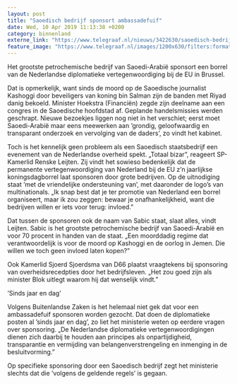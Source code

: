 ```yaml
---
layout: post
title: "Saoedisch bedrijf sponsort ambassadefuif"
date: Wed, 10 Apr 2019 11:13:38 +0200
category: binnenland
externe_link: "https://www.telegraaf.nl/nieuws/3422630/saoedisch-bedrijf-sponsort-ambassadefuif"
feature_image: "https://www.telegraaf.nl/images/1200x630/filters:format(jpeg):quality(80)/cdn-kiosk-api.telegraaf.nl/71141fd2-5b74-11e9-a27a-02d1dbdc35d1.jpg"
---
```


<p class="intro">Het grootste petrochemische bedrijf van Saoedi-Arabië sponsort een borrel van de Nederlandse diplomatieke vertegenwoordiging bij de EU in Brussel.</p> <p>Dat is opmerkelijk, want sinds de moord op de Saoedische journalist Kashoggi door beveiligers van koning bin Salman zijn de banden met Riyad danig bekoeld. Minister Hoekstra (Financiën) zegde zijn deelname aan een congres in de Saoedische hoofdstad af. Geplande handelsmissies werden geschrapt. Nieuwe bezoekjes liggen nog niet in het verschiet; eerst moet Saoedi-Arabië maar eens meewerken aan ’grondig, geloofwaardig en transparant onderzoek en vervolging van de daders’, zo vindt het kabinet.</p><p>Toch is het kennelijk geen probleem als een Saoedisch staatsbedrijf een evenement van de Nederlandse overheid spekt. „Totaal bizar”, reageert SP-Kamerlid Renske Leijten. Zij vindt het sowieso bedenkelijk dat de permanente vertegenwoordiging van Nederland bij de EU z’n jaarlijkse koningsdagborrel laat sponsoren door grote bedrijven. Op de uitnodiging staat ’met de vriendelijke ondersteuning van’, met daaronder de logo’s van multinationals. „Ik snap best dat je ter promotie van Nederland een borrel organiseert, maar ik zou zeggen: bewaar je onafhankelijkheid, want die bedrijven willen er iets voor terug: invloed.”</p><p>Dat tussen de sponsoren ook de naam van Sabic staat, slaat alles, vindt Leijten. Sabic is het grootste petrochemische bedrijf van Saoedi-Arabië en voor 70 procent in handen van de staat. „Een moorddadig regime dat verantwoordelijk is voor de moord op Kashoggi en de oorlog in Jemen. Die willen we toch geen invloed laten kopen?”</p><p>Ook Kamerlid Sjoerd Sjoerdsma van D66 plaatst vraagtekens bij sponsoring van overheidsrecedpties door het bedrijfsleven. „Het zou goed zijn als minister Blok uitlegt waarom hij dat wenselijk vindt.”</p><p>’Sinds jaar en dag’</p><p>Volgens Buitenlandse Zaken is het helemaal niet gek dat voor een ambassadefuif sponsoren worden gezocht. Dat doen de diplomatieke posten al ’sinds jaar en dag’, zo liet het ministerie weten op eerdere vragen over sponsoring. „De Nederlandse diplomatieke vertegenwoordigingen dienen zich daarbij te houden aan principes als onpartijdigheid, transparantie en vermijding van belangenverstrengeling en inmenging in de besluitvorming.”</p><p>Op specifieke sponsoring door een Saoedisch bedrijf zegt het ministerie slechts dat die ’volgens de geldende regels’ is gegaan.</p>
